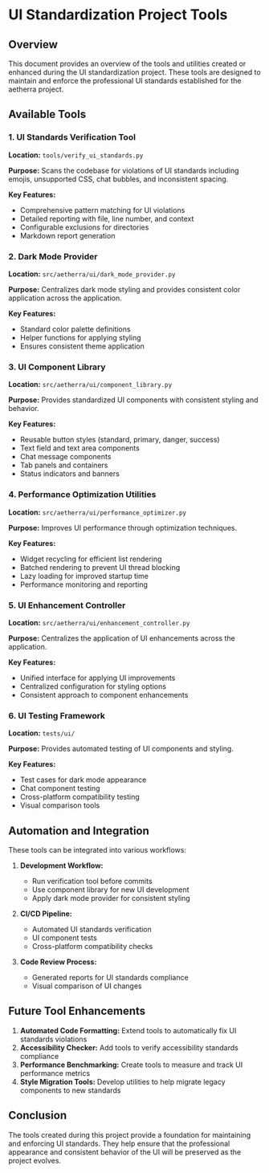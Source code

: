 # UI Standardization Project Tools

## Overview

This document provides an overview of the tools and utilities created or enhanced during the UI standardization project. These tools are designed to maintain and enforce the professional UI standards established for the aetherra project.

## Available Tools

### 1. UI Standards Verification Tool

**Location:** `tools/verify_ui_standards.py`

**Purpose:** Scans the codebase for violations of UI standards including emojis, unsupported CSS, chat bubbles, and inconsistent spacing.

**Key Features:**

- Comprehensive pattern matching for UI violations
- Detailed reporting with file, line number, and context
- Configurable exclusions for directories
- Markdown report generation

### 2. Dark Mode Provider

**Location:** `src/aetherra/ui/dark_mode_provider.py`

**Purpose:** Centralizes dark mode styling and provides consistent color application across the application.

**Key Features:**

- Standard color palette definitions
- Helper functions for applying styling
- Ensures consistent theme application

### 3. UI Component Library

**Location:** `src/aetherra/ui/component_library.py`

**Purpose:** Provides standardized UI components with consistent styling and behavior.

**Key Features:**

- Reusable button styles (standard, primary, danger, success)
- Text field and text area components
- Chat message components
- Tab panels and containers
- Status indicators and banners

### 4. Performance Optimization Utilities

**Location:** `src/aetherra/ui/performance_optimizer.py`

**Purpose:** Improves UI performance through optimization techniques.

**Key Features:**

- Widget recycling for efficient list rendering
- Batched rendering to prevent UI thread blocking
- Lazy loading for improved startup time
- Performance monitoring and reporting

### 5. UI Enhancement Controller

**Location:** `src/aetherra/ui/enhancement_controller.py`

**Purpose:** Centralizes the application of UI enhancements across the application.

**Key Features:**

- Unified interface for applying UI improvements
- Centralized configuration for styling options
- Consistent approach to component enhancements

### 6. UI Testing Framework

**Location:** `tests/ui/`

**Purpose:** Provides automated testing of UI components and styling.

**Key Features:**

- Test cases for dark mode appearance
- Chat component testing
- Cross-platform compatibility testing
- Visual comparison tools

## Automation and Integration

These tools can be integrated into various workflows:

1. **Development Workflow:**
   - Run verification tool before commits
   - Use component library for new UI development
   - Apply dark mode provider for consistent styling

2. **CI/CD Pipeline:**
   - Automated UI standards verification
   - UI component tests
   - Cross-platform compatibility checks

3. **Code Review Process:**
   - Generated reports for UI standards compliance
   - Visual comparison of UI changes

## Future Tool Enhancements

1. **Automated Code Formatting:** Extend tools to automatically fix UI standards violations
2. **Accessibility Checker:** Add tools to verify accessibility standards compliance
3. **Performance Benchmarking:** Create tools to measure and track UI performance metrics
4. **Style Migration Tools:** Develop utilities to help migrate legacy components to new standards

## Conclusion

The tools created during this project provide a foundation for maintaining and enforcing UI standards. They help ensure that the professional appearance and consistent behavior of the UI will be preserved as the project evolves.
